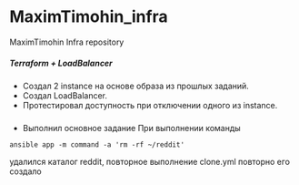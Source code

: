# MaximTimohin_infra
MaximTimohin Infra repository
##### Terraform + LoadBalancer

 - Создал 2 instance на  основе образа из прошлых заданий.
 - Создал LoadBalancer.
 - Протестировал доступность при отключении одного из instance.

#####
 - Выполнил основное задание
При выполнении команды
```
ansible app -m command -a 'rm -rf ~/reddit'
```
удалился каталог reddit, повторное выполнение clone.yml повторно его создало
